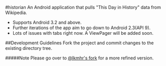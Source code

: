 #historian
An Android application that pulls "This Day in History" data from Wikipedia.
* Supports Android 3.2 and above.
* Further iterations of the app aim to go down to Android 2.3(API 9).
* Lots of issues with tabs right now. A ViewPager will be added soon.

##Development Guidelines
Fork the project and commit changes to the existing directory tree. 

#####Note
Please go over to [@lkmhr's fork](http://github.com/lkmhr/historian) for a more refined version.
